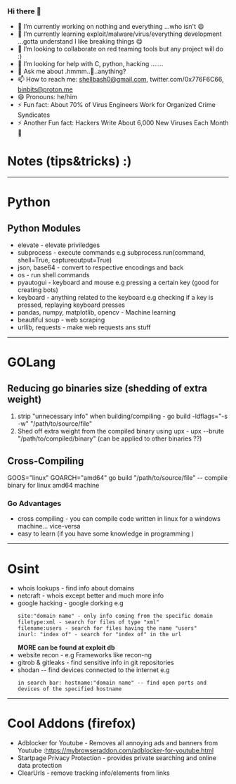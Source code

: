 ### Hi there 👋

- 🔭 I’m currently working on nothing and everything ...who isn't 😄
- 🌱 I’m currently learning exploit/malware/virus/everything development ...gotta understand I like breaking things :yum:
- 👯 I’m looking to collaborate on red teaming tools but any project will do :)
- 🤔 I’m looking for help with C, python, hacking .......
- 💬 Ask me about .hmmm..🤔..anything?
- 📫 How to reach me: shellbash0@gmail.com, twitter.com/0x776F6C66, binbits@proton.me
- 😄 Pronouns: he/him
- ⚡ Fun fact: About 70% of Virus Engineers Work for Organized Crime Syndicates
- ⚡ Another Fun fact: Hackers Write About 6,000 New Viruses Each Month :shushing_face:

# Notes (tips&tricks) :)

---
# Python
## Python Modules
- elevate - elevate priviledges
- subprocess - execute commands e.g subprocess.run(command, shell=True, captureoutput=True)
- json, base64 - convert to respective encodings and back
- os - run shell commands
- pyautogui - keyboard and mouse e.g pressing a certain key (good for creating bots)
- keyboard - anything related to the keyboard e.g checking if a key is pressed, replaying keyboard presses
- pandas, numpy, matplotlib, opencv - Machine learning
- beautiful soup - web scraping
- urllib, requests - make web requests ans stuff

---
# GOLang
## Reducing go binaries size (shedding of extra weight) 
1. strip "unnecessary info" when building/compiling - go build -ldflags="-s -w" "/path/to/source/file"
2. Shed off extra weight from the compiled binary using upx - upx --brute "/path/to/compiled/binary" (can be applied to other binaries ??)

## Cross-Compiling
GOOS="linux" GOARCH="amd64" go build "/path/to/source/file" -- compile binary for linux amd64 machine

### Go Advantages
- cross compiling - you can compile code written in linux for a windows machine... vice-versa
- easy to learn (if you have some knowledge in programming )

---
# Osint
- whois lookups - find info about domains
- netcraft - whois except better and much more info
- google hacking - google dorking e.g
	~~~
	site:"domain name" - only info coming from the specific domain
	filetype:xml - search for files of type "xml"
	filename:users - search for files having the name "users" 
	inurl: "index of" - search for "index of" in the url
	~~~
	**MORE can be found at exploit db**
- website recon - e.g Frameworks like recon-ng
- gitrob & gitleaks - find sensitive info in git repositories
- shodan -- find devices connected to the internet e.g
	~~~
	in search bar: hostname:"domain name" -- find open ports and devices of the specified hostname
	~~~

---
# Cool Addons (firefox)
- Adblocker for Youtube - Removes all annoying ads and banners from Youtube :https://mybrowseraddon.com/adblocker-for-youtube.html
- Startpage Privacy Protection - provides private searching and online data protection
- ClearUrls - remove tracking info/elements from links
